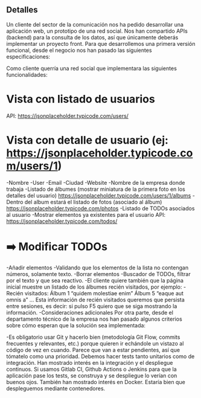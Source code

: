 ## Detalles

Un cliente del sector de la comunicación nos ha pedido desarrollar una aplicación web, un prototipo de una red social. Nos han compartido APIs (backend) para la consulta de los datos, así que únicamente deberás implementar un proyecto front. Para que desarrollemos una primera versión funcional, desde el negocio nos han pasado las siguientes especificaciones:

Como cliente querría una red social que implementara las siguientes funcionalidades:

# Vista con listado de usuarios

API: https://jsonplaceholder.typicode.com/users/

# Vista con detalle de usuario (ej: https://jsonplaceholder.typicode.com/users/1)

-Nombre
-User
-Email
-Ciudad
-Website
-Nombre de la empresa donde trabaja
-Listado de álbumes (mostrar miniatura de la primera foto en los detalles del usuario) https://jsonplaceholder.typicode.com/users/1/albums
-Dentro del album estará el listado de fotos (asociado al álbum) https://jsonplaceholder.typicode.com/photos
-Listado de TODOs asociados al usuario
-Mostrar elementos ya existentes para el usuario
API: https://jsonplaceholder.typicode.com/todos/

# ➡️ Modificar TODOs

-Añadir elementos
-Validando que los elementos de la lista no contengan números, solamente texto.
-Borrar elementos
-Buscador de TODOs, filtrar por el texto y que sea reactivo.
-El cliente quiere también que la página inicial muestre un listado de los álbumes recién visitados, por ejemplo:
-Recién visitados: Álbum 1 “quidem molestiae enim” Álbum 5 “eaque aut omnis a” …
Esta información de recién visitados queremos que persista entre sesiones, es decir: si pulso F5 quiero que se siga mostrando la información.
-Consideraciones adicionales
Por otra parte, desde el departamento técnico de la empresa nos han pasado algunos criterios sobre cómo esperan que la solución sea implementada:

-Es obligatorio usar Git y hacerlo bien (metodología Git Flow, commits frecuentes y relevantes, etc.) porque quieren ir echándole un vistazo al código de vez en cuando. Parece que van a estar pendientes, así que tómatelo como una prioridad.
Debemos hacer tests tanto unitarios como de integración.
Han mostrado interés en la integración y el despliegue continuos. Si usamos Gitlab CI, Github Actions o Jenkins para que la aplicación pase los tests, se construya y se despliegue lo verían con buenos ojos.
También han mostrado interés en Docker. Estaría bien que despleguemos mediante contenedores.
